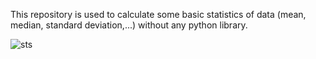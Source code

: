 This repository is used to calculate some basic statistics of data (mean, median, standard deviation,...) without any python library.

![sts](https://user-images.githubusercontent.com/62081176/148939752-f941499f-cb40-4635-97a0-6c486e436c58.png)
